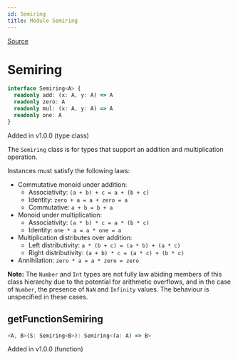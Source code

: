 ```yaml
---
id: Semiring
title: Module Semiring
---
```


[Source](https://github.com/gcanti/fp-ts/blob/master/src/Semiring.ts)

# Semiring

```ts
interface Semiring<A> {
  readonly add: (x: A, y: A) => A
  readonly zero: A
  readonly mul: (x: A, y: A) => A
  readonly one: A
}
```

Added in v1.0.0 (type class)

The `Semiring` class is for types that support an addition and multiplication operation.

Instances must satisfy the following laws:

- Commutative monoid under addition:
  - Associativity: `(a + b) + c = a + (b + c)`
  - Identity: `zero + a = a + zero = a`
  - Commutative: `a + b = b + a`
- Monoid under multiplication:
  - Associativity: `(a * b) * c = a * (b * c)`
  - Identity: `one * a = a * one = a`
- Multiplication distributes over addition:
  - Left distributivity: `a * (b + c) = (a * b) + (a * c)`
  - Right distributivity: `(a + b) * c = (a * c) + (b * c)`
- Annihilation: `zero * a = a * zero = zero`

**Note:** The `Number` and `Int` types are not fully law abiding members of this class hierarchy due to the potential
for arithmetic overflows, and in the case of `Number`, the presence of `NaN` and `Infinity` values. The behaviour is
unspecified in these cases.

## getFunctionSemiring

```ts
<A, B>(S: Semiring<B>): Semiring<(a: A) => B>
```

Added in v1.0.0 (function)
